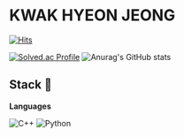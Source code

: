 # KWAK HYEON JEONG
[![Hits](https://hits.seeyoufarm.com/api/count/incr/badge.svg?url=https%3A%2F%2Fgithub.com%2Fkwakrhkr59&count_bg=%23BDFEFF&title_bg=%2377E7E9&icon=&icon_color=%23E7E7E7&title=hits&edge_flat=false)](https://hits.seeyoufarm.com)

[![Solved.ac Profile](http://mazassumnida.wtf/api/v2/generate_badge?boj=kwakhj0205)](https://solved.ac/kwakhj0205/)
![Anurag's GitHub stats](https://github-readme-stats.vercel.app/api?username=kwakrhkr59&show_icons=true&show_icons=true&hide=contribs,prs&cache_seconds=86400&theme=tokyonight)

## Stack 🌸
**Languages**

![C++](https://img.shields.io/badge/C++-00599C.svg?style=for-the-badge&logo=C++&logoColor=White)
![Python](https://img.shields.io/badge/Python-3776AB.svg?style=for-the-badge&logo=C++&logoColor=White)
